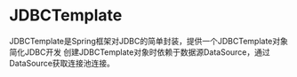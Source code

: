 # JDBCTemplate
JDBCTemplate是Spring框架对JDBC的简单封装，提供一个JDBCTemplate对象简化JDBC开发
创建JDBCTemplate对象时依赖于数据源DataSource，通过DataSource获取连接池连接。
